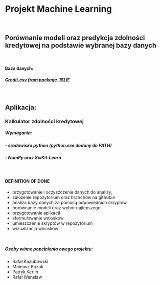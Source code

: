 # **Projekt Machine Learning**
&nbsp;
&nbsp;
## Porównanie modeli oraz predykcja zdolności kredytowej na podstawie wybranej bazy danych
&nbsp;
&nbsp;
#### Baza danych:
##### [Credit.csv from package ‘ISLR’](http://faculty.marshall.usc.edu/gareth-james/ISL/Credit.csv)
&nbsp;
&nbsp;
## Aplikacja:
### Kalkulator zdolności kredytowej
##### Wymagania:
##### - środowisko python (python.exe dodany do PATH)
##### - NumPy oraz SciKit-Learn
&nbsp;
&nbsp;
#### DEFINITION OF DONE
- przygotowanie i oczyszczenie danych do analizy,
- założenie repozytorium oraz branchów na githubie
- analiza bazy danych za pomocą odpowiednich skryptów
- porównanie modeli oraz wybór najlepszego
- przygotowanie aplikacji
- sformułowanie wniosków
- umieszczenie skryptów w repozytorium
- wizualizacja wnioskow

&nbsp;
&nbsp;
&nbsp;
##### Osoby winne popełnienia owego projektu:
- Rafał Kazubowski
- Mateusz Kozak
- Patryk Kerlin
- Rafał Wensław
